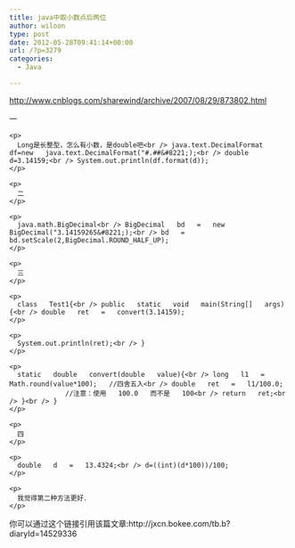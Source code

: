 ```yaml
---
title: java中取小数点后两位
author: wiloon
type: post
date: 2012-05-28T09:41:14+00:00
url: /?p=3279
categories:
  - Java

---
```

<http://www.cnblogs.com/sharewind/archive/2007/08/29/873802.html>

<div id="cnblogs_post_body">
  <div>
    <p>
      一
    </p>
    
    <p>
      Long是长整型，怎么有小数，是double吧<br /> java.text.DecimalFormat   df=new   java.text.DecimalFormat("#.##&#8221;);<br /> double   d=3.14159;<br /> System.out.println(df.format(d));
    </p>
    
    <p>
      二
    </p>
    
    <p>
      java.math.BigDecimal<br /> BigDecimal   bd   =   new   BigDecimal("3.14159265&#8221;);<br /> bd   =   bd.setScale(2,BigDecimal.ROUND_HALF_UP);
    </p>
    
    <p>
      三
    </p>
    
    <p>
      class   Test1{<br /> public   static   void   main(String[]   args){<br /> double   ret   =   convert(3.14159);
    </p>
    
    <p>
      System.out.println(ret);<br /> }
    </p>
    
    <p>
      static   double   convert(double   value){<br /> long   l1   =   Math.round(value*100);   //四舍五入<br /> double   ret   =   l1/100.0;               //注意：使用   100.0   而不是   100<br /> return   ret;<br /> }<br /> }
    </p>
    
    <p>
      四
    </p>
    
    <p>
      double   d   =   13.4324;<br /> d=((int)(d*100))/100;
    </p>
    
    <p>
      我觉得第二种方法更好．
    </p>
  </div>
  
  <p id="trackback">
    你可以通过这个链接引用该篇文章:http://jxcn.bokee.com/tb.b?diaryId=14529336
  </p>
</div>